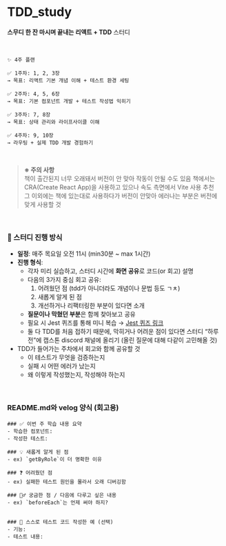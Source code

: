 # TDD_study
**스무디 한 잔 마시며 끝내는 리액트 + TDD** 스터디

<br />

```
✨ 4주 플랜

✅ 1주차: 1, 2, 3장
→ 목표: 리액트 기본 개념 이해 + 테스트 환경 세팅

✅ 2주차: 4, 5, 6장
→ 목표: 기본 컴포넌트 개발 + 테스트 작성법 익히기

✅ 3주차: 7, 8장
→ 목표: 상태 관리와 라이프사이클 이해

✅ 4주차: 9, 10장
→ 라우팅 + 실제 TDD 개발 경험하기
```

<br />

> **※ 주의 사항** <br />
책이 출간된지 너무 오래돼서 버전이 안 맞아 작동이 안될 수도 있음
책에서는 CRA(Create React App)을 사용하고 있으나 속도 측면에서 Vite 사용 추천 <br />
그 이외에는 책에 있는대로 사용하다가 버전이 안맞아 에러나는 부분은 버전에 맞게 사용할 것
> 

<br />

### 🧾 스터디 진행 방식

- **일정**: 매주 목요일 오전 11시 (min30분 ~ max 1시간)
- **진행 형식**:
    - 각자 미리 실습하고, 스터디 시간에 **화면 공유**로 코드(or 회고) 설명
    - 다음의 3가지 중심 회고 공유:
        1. 어려웠던 점 (tdd가 아니더라도 개념이나 문법 등도 ㄱㅊ)
        2. 새롭게 알게 된 점
        3. 개선하거나 리팩터링한 부분이 있다면 소개
    - **질문이나 막혔던 부분**은 함께 찾아보고 공유
    - 필요 시 Jest 퀴즈를 통해 미니 복습 → [Jest 퀴즈 링크](https://www.tutorialspoint.com/jest/quiz_on_jest-overview.htm)
    - 둘 다 TDD를 처음 접하기 때문에, 막히거나 어려운 점이 있다면 스터디 “하루 전”에 캡스톤 discord 채널에 올리기 (올린 질문에 대해 다같이 고민해올 것)
- TDD가 들어가는 주차에서 회고와 함께 공유할 것
    - 이 테스트가 무엇을 검증하는지
    - 실패 시 어떤 에러가 났는지
    - 왜 이렇게 작성했는지, 작성해야 하는지

<br />

### README.md와 velog 양식 (회고용)

```
### ✅ 이번 주 학습 내용 요약
- 학습한 컴포넌트: 
- 작성한 테스트:

### 💡 새롭게 알게 된 점
- ex) `getByRole`이 더 명확한 이유

### ❓ 어려웠던 점
- ex) 실패한 테스트 원인을 몰라서 오래 디버깅함

### 🙋‍♂️ 궁금한 점 / 다음에 다루고 싶은 내용
- ex) `beforeEach`는 언제 써야 하지?


### 🧩 스스로 테스트 코드 작성한 예 (선택)
- 기능: 
- 테스트 내용:
```
